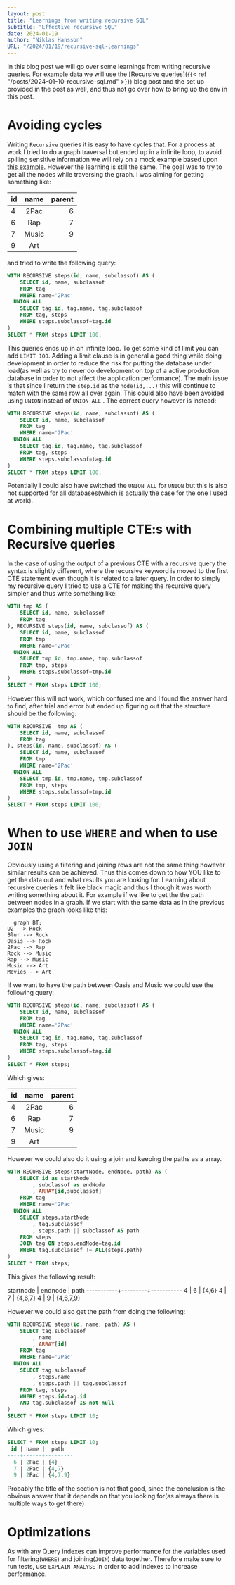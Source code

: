 ```yaml
---
layout: post
title: "Learnings from writing recursive SQL"
subtitle: "Effective recursive SQL"
date: 2024-01-19
author: "Niklas Hansson"
URL: "/2024/01/19/recursive-sql-learnings"
---
```


In this blog post we will go over some learnings from writing recursive queries. For example data we will use the [Recursive queries]({{< ref "/posts/2024-01-10-recursive-sql.md" >}}) blog post and the set up provided in the post as well, and thus not go over how to bring up the env in this post. 


# Avoiding cycles

Writing `Recursive` queries it is easy to have cycles that. For a process at work I tried to do a graph traversal but ended up in a infinite loop, to avoid spilling sensitive information we will rely on a mock example based upon [this example](https://duckdb.org/docs/sql/query_syntax/with.html). However the learning is still the same. The goal was to try to get all the nodes while traversing the graph. I was aiming for getting something like: 


| id       | name          | parent |
|----------|:-------------:|-------:|
| 4        | 2Pac          | 6      |
| 6        | Rap           | 7      |
| 7        | Music         | 9      |
| 9        | Art           |        |


and tried to write the following query: 

```SQL
WITH RECURSIVE steps(id, name, subclassof) AS (
    SELECT id, name, subclassof 
    FROM tag
    WHERE name='2Pac'
  UNION ALL
    SELECT tag.id, tag.name, tag.subclassof
    FROM tag, steps
    WHERE steps.subclassof=tag.id
)
SELECT * FROM steps LIMIT 100;
```
This queries ends up in an infinite loop. To get some kind of limit you can add `LIMIT 100`. Adding a limit clause is in general a good thing while doing development in order to reduce the risk for putting the database under load(as well as try to never do development on top of a active production database in order to not affect the application performance). The main issue is that since I return the `step.id` as the `node(id,...)` this will continue to match with the same row all over again. This could also have been avoided using `UNION` instead of `UNION ALL` . The correct query however is instead: 


```SQL
WITH RECURSIVE steps(id, name, subclassof) AS (
    SELECT id, name, subclassof 
    FROM tag
    WHERE name='2Pac'
  UNION ALL
    SELECT tag.id, tag.name, tag.subclassof
    FROM tag, steps
    WHERE steps.subclassof=tag.id
)
SELECT * FROM steps LIMIT 100;
```

Potentially I could also have switched the `UNION ALL` for `UNION` but this is also not supported for all databases(which is actually the case for the one I used at work).

# Combining multiple CTE:s with Recursive queries

In the case of using the output of a previous CTE with a recursive query the syntax is slightly different, where the recursive keyword is moved to the first CTE statement even though it is related to a later query. In order to simply my recursive query I tried to use a CTE for making the recursive query simpler and thus write something like: 

```SQL
WITH tmp AS (
    SELECT id, name, subclassof
    FROM tag
), RECURSIVE steps(id, name, subclassof) AS (
    SELECT id, name, subclassof 
    FROM tmp
    WHERE name='2Pac'
  UNION ALL
    SELECT tmp.id, tmp.name, tmp.subclassof
    FROM tmp, steps
    WHERE steps.subclassof=tmp.id
)
SELECT * FROM steps LIMIT 100;
```

However this will not work, which confused me and I found the answer hard to find, after trial and error but ended up figuring out that the structure should be the following: 

```SQL
WITH RECURSIVE  tmp AS (
    SELECT id, name, subclassof
    FROM tag
), steps(id, name, subclassof) AS (
    SELECT id, name, subclassof 
    FROM tmp
    WHERE name='2Pac'
  UNION ALL
    SELECT tmp.id, tmp.name, tmp.subclassof
    FROM tmp, steps
    WHERE steps.subclassof=tmp.id
)
SELECT * FROM steps LIMIT 100;
```

# When to use `WHERE` and when to use `JOIN`

Obviously using a filtering and joining rows are not the same thing however similar results can be achieved. Thus this comes down to how YOU like to get the data out and what results you are looking for. Learning about recursive queries it felt like black magic and thus I though it was worth writing something about it. For example if we like to get the the path between nodes in a graph. If we start with the same data as in the previous examples the graph looks like this: 

```mermaid
  graph BT;
U2 --> Rock
Blur --> Rock
Oasis --> Rock
2Pac --> Rap
Rock --> Music
Rap --> Music
Music --> Art
Movies --> Art
```

If we want to have the path between  Oasis and Music we could use the following query: 

```sql
WITH RECURSIVE steps(id, name, subclassof) AS (
    SELECT id, name, subclassof 
    FROM tag
    WHERE name='2Pac'
  UNION ALL
    SELECT tag.id, tag.name, tag.subclassof
    FROM tag, steps
    WHERE steps.subclassof=tag.id
)
SELECT * FROM steps;
```

Which gives: 

| id       | name          | parent |
|----------|:-------------:|-------:|
| 4        | 2Pac          | 6      |
| 6        | Rap           | 7      |
| 7        | Music         | 9      |
| 9        | Art           |        |

However we could also do it using a join and keeping the paths as a array. 


```sql
WITH RECURSIVE steps(startNode, endNode, path) AS (
    SELECT id as startNode
        , subclassof as endNode
        , ARRAY[id,subclassof] 
    FROM tag
    WHERE name='2Pac'
  UNION ALL
    SELECT steps.startNode
        , tag.subclassof
        , steps.path || subclassof AS path
    FROM steps
    JOIN tag ON steps.endNode=tag.id
    WHERE tag.subclassof != ALL(steps.path)
)
SELECT * FROM steps;
```

This gives the following result: 

 startnode | endnode |   path
-----------+---------+-----------
         4 |       6 | {4,6}
         4 |       7 | {4,6,7}
         4 |       9 | {4,6,7,9}

However we could also get the path from doing the following:


```SQL
WITH RECURSIVE steps(id, name, path) AS (
    SELECT tag.subclassof
        , name
        , ARRAY[id] 
    FROM tag
    WHERE name='2Pac'
  UNION ALL
    SELECT tag.subclassof
        , steps.name
        , steps.path || tag.subclassof
    FROM tag, steps
    WHERE steps.id=tag.id
    AND tag.subclassof IS not null
)
SELECT * FROM steps LIMIT 10;
```

Which gives:

```sql
SELECT * FROM steps LIMIT 10;
 id | name |  path
----+------+---------
  6 | 2Pac | {4}
  7 | 2Pac | {4,7}
  9 | 2Pac | {4,7,9}
```

Probably the title of the section is not that good, since the conclusion is the obvious answer that it depends on that you looking for(as always there is multiple ways to get there)


# Optimizations

As with any Query indexes can improve performance for the variables used for filtering(`WHERE`) and joining(`JOIN`) data together. Therefore make sure to run tests, use `EXPLAIN ANALYSE` in order to add indexes to increase performance. 

